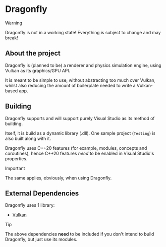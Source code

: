# Dragonfly

>[!WARNING]
> Dragonfly is not in a working state! Everything is subject to change and may break!

## About the project

Dragonfly is (planned to be) a renderer and physics simulation engine, using Vulkan as its graphics/GPU API.

It is meant to be simple to use, without abstracting too much over Vulkan, whilst also reducing the amount of boilerplate needed to write a Vulkan-based app.

## Building

Dragonfly supports and will support purely Visual Studio as its method of building.

Itself, it is build as a dynamic library (.dll). One sample project (`Testing`) is also built along with it.

Dragonfly uses C++20 features (for example, modules, concepts and coroutines), hence C++20 features *need* to be enabled in Visual Studio's properties.

>[!IMPORTANT]
> The same applies, obviously, when using Dragonfly.

## External Dependencies

Dragonfly uses 1 library:
- [Vulkan](https://vulkan.lunarg.com/)


>[!TIP]
> The above dependencies **need** to be included if you don't intend to build Dragonfly, but just use its modules.
